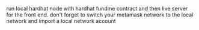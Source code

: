 run local hardhat node with hardhat fundme contract and then live server for the front end.
don't forget to switch your metamask network to the local network and import a local network account
